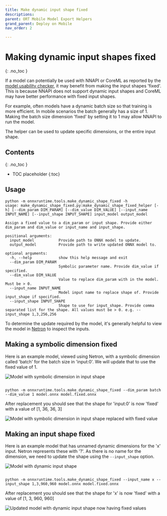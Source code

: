 ```yaml
---
title: Make dynamic input shape fixed
descriptions: 
parent: ORT Mobile Model Export Helpers
grand_parent: Deploy on Mobile
nav_order: 2

---
```


# Making dynamic input shapes fixed
{: .no_toc }

If a model can potentially be used with NNAPI or CoreML as reported by the [model usability checker](./model-usability-checker.md), it may benefit from making the input shapes 'fixed'.
This is because NNAPI does not support dynamic input shapes and CoreML may have better performance with fixed input shapes.

For example, often models have a dynamic batch size so that training is more efficient. In mobile scenarios the batch generally has a size of 1.
Making the batch size dimension 'fixed' by setting it to 1 may allow NNAPI to run the model.

The helper can be used to update specific dimensions, or the entire input shape.

## Contents
{: .no_toc }

* TOC placeholder
{:toc}

## Usage
```
python -m onnxruntime.tools.make_dynamic_shape_fixed -h
usage: make_dynamic_shape_fixed.py:make_dynamic_shape_fixed_helper [-h] [--dim_param DIM_PARAM] [--dim_value DIM_VALUE] [--input_name INPUT_NAME] [--input_shape INPUT_SHAPE] input_model output_model

Assign a fixed value to a dim_param or input shape. Provide either dim_param and dim_value or input_name and input_shape.

positional arguments:
  input_model           Provide path to ONNX model to update.
  output_model          Provide path to write updated ONNX model to.

optional arguments:
  -h, --help            show this help message and exit
  --dim_param DIM_PARAM
                        Symbolic parameter name. Provide dim_value if specified.
  --dim_value DIM_VALUE
                        Value to replace dim_param with in the model. Must be > 0.
  --input_name INPUT_NAME
                        Model input name to replace shape of. Provide input_shape if specified.
  --input_shape INPUT_SHAPE
                        Shape to use for input_shape. Provide comma separated list for the shape. All values must be > 0. e.g. --input_shape 1,3,256,256
```

To determine the update required by the model, it's generally helpful to view the model in [Netron](https://netron.app/) to inspect the inputs.


## Making a symbolic dimension fixed

Here is an example model, viewed using Netron, with a symbolic dimension called 'batch' for the batch size in 'input:0'. 
We will update that to use the fixed value of 1.


![Model with symbolic dimension in input shape](../../../../images/model-with-symbolic-input-dim.png)

```

python -m onnxruntime.tools.make_dynamic_shape_fixed --dim_param batch --dim_value 1 model.onnx model.fixed.onnx

```

After replacement you should see that the shape for 'input:0' is now 'fixed' with a value of [1, 36, 36, 3]

![Model with symbolic dimension in input shape replaced with fixed value](../../../../images/model-with-symbolic-input-dim-fixed.png)


## Making an input shape fixed

Here is an example model that has unnamed dynamic dimensions for the 'x' input. Netron represents these with '?'. 
As there is no name for the dimension, we need to update the shape using the `--input_shape` option.

![Model with dynamic input shape](../../../../images/model-with-dynamic-inputs.png)

```

python -m onnxruntime.tools.make_dynamic_shape_fixed --input_name x --input_shape 1,3,960,960 model.onnx model.fixed.onnx

```

After replacement you should see that the shape for 'x' is now 'fixed' with a value of [1, 3, 960, 960]

![Updated model with dynamic input shape now having fixed values](../../../../images/model-with-dynamic-inputs-fixed.png)
